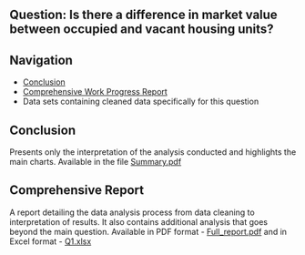 ## **Question**: Is there a difference in market value between occupied and vacant housing units?

## Navigation
- [Conclusion](./Summary.pdf)
- [Comprehensive Work Progress Report](./Full_report.pdf)
- Data sets containing cleaned data specifically for this question

## Conclusion
Presents only the interpretation of the analysis conducted and highlights the main charts. Available in the file [Summary.pdf](./Summary.pdf)

## Comprehensive Report
A report detailing the data analysis process from data cleaning to interpretation of results. It also contains additional analysis that goes beyond the main question. Available in PDF format - [Full_report.pdf](./Full_report.pdf) and in Excel format - [Q1.xlsx](./Q1.xlsx)
